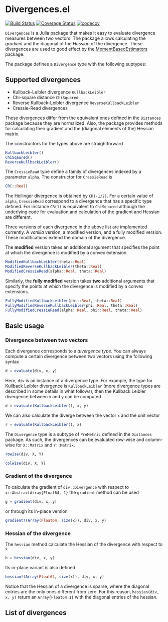 # Divergences.el

[![Build Status](https://travis-ci.org/gragusa/Divergences.jl.svg?branch=master)](https://travis-ci.org/gragusa/Divergences.jl) [![Coverage Status](https://coveralls.io/repos/github/gragusa/Divergences.jl/badge.svg?branch=master)](https://coveralls.io/github/gragusa/Divergences.jl?branch=master) [![codecov](https://codecov.io/gh/gragusa/Divergences.jl/branch/master/graph/badge.svg)](https://codecov.io/gh/gragusa/Divergences.jl)


`Divergences` is a Julia package that makes it easy to evaluate divergence measures between two vectors. The package allows calculating the *gradient*  and the diagonal of the *Hessian* of the divergence. These divergences are used to good effect by the  [MomentBasedEstimators](http://github.com/gragusa/MomentBasedEstimators.jl/git) package.

The package defines a `Divergence` type with the following suptypes:

## Supported divergences

* Kullback-Leibler divergence `KullbackLeibler`
* Chi-square distance `ChiSquared`
* Reverse Kullback-Leibler divergence `ReverseKullbackLeibler`
* Cressie-Read divergences

These divergences differ from the equivalent ones defined in the `Distances` package because they are normalized. Also, the package provides methods for calculating their gradient and the (diagonal elements of the) Hessian matrix.

The constructors for the types above are straightforward
```julia
KullbackLeibler()
ChiSqaured()
ReverseKullbackLeibler()
```
The `CressieRead` type define a family of divergences indexed by a parameter `alpha`. The constructor for `CressieRead` is
```julia
CR(::Real)
```
The Hellinger divergence is obtained by `CR(-1/2)`. For a certain value of `alpha`, `CressieRead` correspond to a divergence that has a specific type defined. For instance `CR(1)` is equivalent to `ChiSquared` although the underlying code for evaluation and calculation of the gradient and Hessian are different. 

Three versions of each divergence in the above list are implemented currently. A *vanilla* version, a modified version, and a fully modified version. These modifications extend the domain of the divergence.

The **modified** version takes an additional argument that specifies the point at which the divergence is modified by a convex extension. 
```julia
ModifiedKullbackLeibler(theta::Real)
ModifiedReverseKullbackLeibler(theta::Real)
ModifiedCressieRead(alpha::Real, theta::Real)
```

Similarly, the **fully modified** version takes **two** additional arguments that specify the points at which the divergence is modified by a convex extensions.
```julia
FullyModifiedKullbackLeibler(phi::Real, theta::Real)
FullyModifiedReverseKullbackLeibler(phi::Real, theta::Real)
FullyModifiedCressieRead(alpha::Real, phi::Real, theta::Real)
```


## Basic usage 

### Divergence between two vectors

Each divergence corresponds to a *divergence type*. You can always compute a certain divergence between two vectors using the following syntax

```julia
d = evaluate(div, x, y)
```

Here, `div` is an instance of a divergence type. For example, the type for Kullback Leibler divergence is ``KullbackLeibler`` (more divergence types are described in some details in what follows), then the Kullback Leibler divergence between ``x`` and ``y`` can be computed
```julia
d = evaluate(KullbackLeibler(), x, y)
```

We can also calculate the diverge between the vector ``x`` and the unit vector
```julia
r = evaluate(KullbackLeibler(), x)
```

The `Divergence` type is a subtype of `PreMetric` defined in the `Distances` package. As such, the divergences can be evaluated row-wise and column-wise for `X::Matrix` and `Y::Matrix`. 

```julia
rowise(div, X, Y)
```

```julia
colwise(div, X, Y)
```

### Gradient of the divergence

To calculate the gradient of  `div::Divergence` with respect to ``x::AbstractArray{Float64, 1}`` the
`gradient` method can be used
```julia
g = gradient(div, x, y)
```
or through its in-place version
```julia
gradient!(Array(Float64, size(x)), div, x, y)
```

### Hessian of the divergence
The `hessian` method calculate the Hessian of the divergence with respect to ``x`` 
```julia
h = hessian(div, x, y)
```
Its in-place variant is also defined
```julia
hessian!(Array(Float64, size(x)), div, x, y)
```

Notice that the Hessian of a divergence is sparse, where the diagonal entries are the only ones different from zero. For this reason, `hessian(div, x, y)` return an `Array{Float64,1}` with the diagonal entries of the hessian.

## List of divergences


